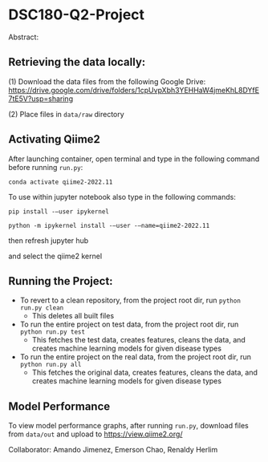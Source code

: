 # DSC180-Q2-Project
Abstract: 


## Retrieving the data locally:
(1) Download the data files from the following Google Drive: https://drive.google.com/drive/folders/1cpUvpXbh3YEHHaW4jmeKhL8DYfE7tE5V?usp=sharing

(2) Place files in `data/raw` directory

## Activating Qiime2
After launching container, open terminal and type in the following command before running `run.py`:

`conda activate qiime2-2022.11`

To use within jupyter notebook also type in the following commands: 

`pip install -–user ipykernel`

`python -m ipykernel install -–user -–name=qiime2-2022.11`

then refresh jupyter hub

and select the qiime2 kernel

## Running the Project:
* To revert to a clean repository, from the project root dir, run `python run.py clean`
  * This deletes all built files
* To run the entire project on test data, from the project root dir, run `python run.py test`
  * This fetches the test data, creates features, cleans the data, and creates machine learning models
  for given disease types
* To run the entire project on the real data, from the project root dir, run `python run.py all`
  * This fetches the original data, creates features, cleans the data, and creates machine learning models
  for given disease types
  
## Model Performance
To view model performance graphs, after running `run.py`, download files from `data/out` and upload to https://view.qiime2.org/

Collaborator: Amando Jimenez, Emerson Chao, Renaldy Herlim
